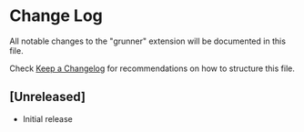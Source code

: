 # Change Log

All notable changes to the "grunner" extension will be documented in this file.

Check [Keep a Changelog](http://keepachangelog.com/) for recommendations on how to structure this file.

## [Unreleased]

- Initial release